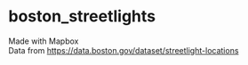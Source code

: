 # boston_streetlights

Made with Mapbox </br>
Data from https://data.boston.gov/dataset/streetlight-locations
